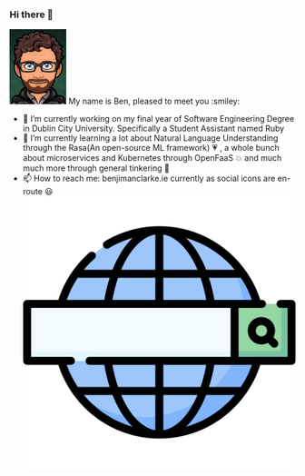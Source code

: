 ### Hi there 👋  
<img src="https://raw.githubusercontent.com/benji2512/personalWebsite/master/assets/img/bitmoji.jpg" alt="Ben in bitmoji form" width="100"/> 
My name is Ben, pleased to meet you :smiley:

- 🔭 I’m currently working on my final year of Software Engineering Degree in Dublin City University. Specifically a Student Assistant named Ruby
- 🌱 I’m currently learning a lot about Natural Language Understanding through the Rasa(An open-source ML framework) :heartpulse: , a whole bunch about microservices and Kubernetes through OpenFaaS :boom: and much much more through general tinkering :star2:
- 📫 How to reach me: benjimanclarke.ie currently as social icons are en-route :smiley:
<a href="https://benjimanclarke.ie"><img src="web-search-engine.png" atl="website icon"/></a>
<!--
**benji2512/benji2512** is a ✨ _special_ ✨ repository because its `README.md` (this file) appears on your GitHub profile.

Here are some ideas to get you started:



- 👯 I’m looking to collaborate on ...
- 🤔 I’m looking for help with ...
- 💬 Ask me about ...
- 📫 How to reach me: ...
- 😄 Pronouns: ...
- ⚡ Fun fact: ...
-->
